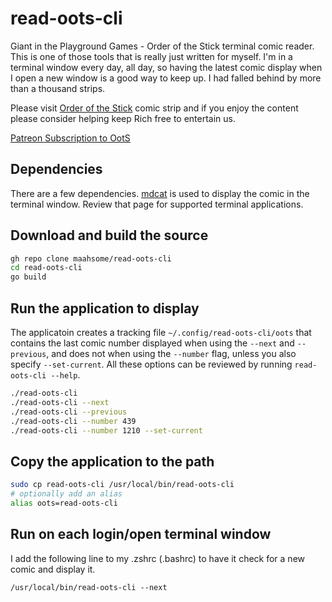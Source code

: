 # read-oots-cli

Giant in the Playground Games - Order of the Stick terminal comic reader.  This is
one of those tools that is really just written for myself.  I'm in a terminal window
every day, all day, so having the latest comic display when I open a new window is
a good way to keep up.  I had falled behind by more than a thousand strips.

Please visit [Order of the Stick](https://www.giantitp.com/comics/oots.html) comic strip
and if you enjoy the content please consider helping keep Rich free to entertain us.

[Patreon Subscription to OotS](https://www.patreon.com/oots)


## Dependencies

There are a few dependencies.  [mdcat](https://github.com/lunaryorn/mdcat) is used to display the comic in the
terminal window.  Review that page for supported terminal applications.

## Download and build the source

```bash
gh repo clone maahsome/read-oots-cli
cd read-oots-cli
go build
```

## Run the application to display

The applicatoin creates a tracking file `~/.config/read-oots-cli/oots` that contains the last
comic number displayed when using the `--next` and `--previous`, and does not when using the
`--number` flag, unless you also specify `--set-current`.  All these options can be reviewed
by running `read-oots-cli --help`.

```bash
./read-oots-cli
./read-oots-cli --next
./read-oots-cli --previous
./read-oots-cli --number 439
./read-oots-cli --number 1210 --set-current
```

## Copy the application to the path

```bash
sudo cp read-oots-cli /usr/local/bin/read-oots-cli
# optionally add an alias
alias oots=read-oots-cli
```

## Run on each login/open terminal window

I add the following line to my .zshrc (.bashrc) to have it check for a new comic and display it.

`/usr/local/bin/read-oots-cli --next`
